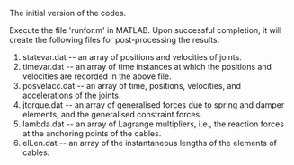 The initial version of the codes.

Execute the file 'runfor.m' in MATLAB.
Upon successful completion, it will create the following files for post-processing the results.
1. statevar.dat -- an array of positions and velocities of joints.
2. timevar.dat -- an array of time instances at which the positions and velocities are recorded in the above file.
3. posvelacc.dat -- an array of time, positions, velocities, and accelerations of the joints.
4. jtorque.dat -- an array of generalised forces due to spring and damper elements, and the generalised constraint forces. 
5. lambda.dat -- an array of Lagrange multipliers, i.e., the reaction forces at the anchoring points of the cables.
6. elLen.dat -- an array of the instantaneous lengths of the elements of cables.
